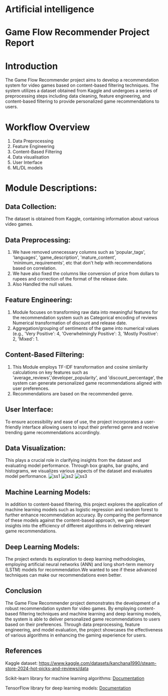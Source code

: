 # Artificial intelligence
# Game Flow Recommender Project Report

# Introduction
The Game Flow Recommender project aims to develop a recommendation system for video games based on content-based filtering techniques. The system utilizes a dataset obtained from Kaggle and undergoes a series of preprocessing steps including data cleaning, feature engineering, and content-based filtering to provide personalized game recommendations to users.

# Workflow Overview
1. Data Preprocessing
2. Feature Engineering
3. Content-Based Filtering
4. Data visualisation
5. User Interface
6. ML/DL models
   
# Module Descriptions: 

## Data Collection:
The dataset is obtained from Kaggle, containing information about various video games.

## Data Preprocessing:
1.  We have removed unnecessary columns such as 'popular_tags', 'languages', 'game_description', 'mature_content', 'minimum_requirements', etc that don't help with recommendations based on correlation.
2. We have also fixed the columns like conversion of price from dollars to rupees and correction of the format of the release date.
3. Also Handled the null values.
   
## Feature Engineering:
1. Module focuses on transforming raw data into meaningful features for the recommendation system such as Categorical encoding of reviews Numerical transformation of discount and release date.
2. Aggregation/grouping of sentiments of the game into numerical values (e.g., 'Very Positive': 4, 'Overwhelmingly Positive': 3, 'Mostly Positive': 2, 'Mixed': 1. 

## Content-Based Filtering:
1. This Module employs TF-IDF transformation and cosine similarity calculations on key features such as 'average_reviews','developer_popularity', and 'discount_percentage', the system can generate personalized game recommendations aligned with user preferences.
2. Recommendations are based on the recommended genre.

## User Interface:
To ensure accessibility and ease of use, the project incorporates a user-friendly interface allowing users to input their preferred genre and receive trending game recommendations accordingly.

## Data Visualization:
This plays a crucial role in clarifying insights from the dataset and evaluating model performance. Through box graphs, bar graphs, and histograms, we visualizes various aspects of the dataset and evaluates model performance.
![ss1](https://github.com/BurhanAnwar/GameFlow-Recommender/assets/113848585/1d8065c2-43c7-4583-b0a7-a06b40415fca)
![ss2](https://github.com/BurhanAnwar/GameFlow-Recommender/assets/113848585/24068aa1-820b-4bae-b491-d0e8d669af67)
![ss3](https://github.com/BurhanAnwar/GameFlow-Recommender/assets/113848585/3449414a-7ba1-4448-b91d-62bc4263459c)

## Machine Learning Models:
In addition to content-based filtering, this project explores the application of machine learning models such as logistic regression and random forest to further enhance recommendation accuracy. By comparing the performance of these models against the content-based approach, we gain deeper insights into the efficiency of different algorithms 
in delivering relevant game recommendations.

## Deep Learning Models:
The project extends its exploration to deep learning methodologies, employing artificial neural networks (ANN) and long short-term memory (LSTM) models for recommendation.We wanted to see if these advanced techniques can make our recommendations even better.

## Conclusion
The Game Flow Recommender project demonstrates the development of a robust recommendation system for video games. By employing content-based filtering techniques and machine learning and deep learning models, the system is able to deliver personalized game recommendations to users based on their preferences. Through data preprocessing, feature engineering, and model evaluation, the project showcases the effectiveness of various algorithms in enhancing the gaming experience for users.

## References
Kaggle dataset: https://www.kaggle.com/datasets/kanchana1990/steam-store-2024-hot-picks-and-reviews/data

Scikit-learn library for machine learning algorithms: [Documentation](https://scikit-learn.org/0.21/documentation.html)

TensorFlow library for deep learning models: [Documentation](https://www.tensorflow.org/api_docs)

